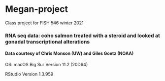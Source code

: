 # Megan-project
Class project for FISH 546 winter 2021

### RNA seq data: coho salmon treated with a steroid and looked at gonadal transcriptional alterations
#### Data courtesy of Chris Monson (UW) and Giles Goetz (NOAA)

OS: macOS Big Sur Version 11.2 (20D64)

RStudio Version 1.3.959